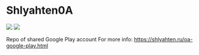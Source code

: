 # Shlyahten0A

<img src=https://build.phonegap.com/apps/1800997/badge/2028010607/version.svg />
<img src=https://build.phonegap.com/apps/1800997/badge/2028010607/android.svg />

Repo of shared Google Play account
For more info: https://shlyahten.ru/oa-google-play.html
